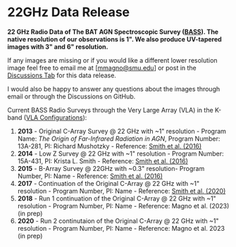 # 22GHz Data Release 
**22 GHz Radio Data of The BAT AGN Spectroscopic Survey ([BASS](https://www.bass-survey.com/)). The native resolution of our observations is 1". We also produce UV-tapered images with 3" and 6" resolution.**

If any images are missing or if you would like a different lower resolution image feel free to email me at [mmagno@smu.edu] or post in the [Discussions Tab](https://github.com/maconmagno/22GHz/discussions) for this data release. 

I would also be happy to answer any questions about the images through email or through the Discussions on GitHub. 

Current BASS Radio Surveys through the Very Large Array (VLA) in the K-band ([VLA Configurations](https://science.nrao.edu/facilities/vla/docs/manuals/oss/performance/resolution)): 
  1. **2013** - Original C-Array Survey @ 22 GHz with ~1" resolution - Program Name: *The Origin of Far-Infrared Radiation in AGN*, Program Number: 13A-281, PI: Richard Mushotzky - Reference: [Smith et al. (2016)]( 	
https://doi.org/10.3847/0004-637X/832/2/163)
  2. **2014** - Low Z Survey @ 22 GHz with ~1" resolution - Program Number: 15A-431, PI: Krista L. Smith - Reference: [Smith et al. (2016)]( 	
https://doi.org/10.3847/0004-637X/832/2/163)
  3. **2015** - B-Array Survey @ 22GHz with ~0.3" resolution- Program Number, PI: Name - Reference: [Smith et al. (2016)]( 	
https://doi.org/10.3847/0004-637X/832/2/163)
  4. **2017** - Continuation of the Original C-Array @ 22 GHz with ~1" resolution - Program Number, PI: Name - Reference: [Smith et al. (2020)](https://doi.org/10.1093/mnras/stz3608)
  5. **2018** - Run 1 continuation of the Original C-Array @ 22 GHz with ~1" resolution - Program Number, PI: Name - Reference: Magno et al. (2023) (in prep)
  6. **2020** - Run 2 continutaion of the Original C-Array @ 22 GHz with ~1" resolution - Program Number, PI: Name - Reference: Magno et al. 2023 (in prep)
